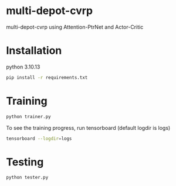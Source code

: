 # multi-depot-cvrp
multi-depot-cvrp using Attention-PtrNet and Actor-Critic 

# Installation
python 3.10.13

```bash
pip install -r requirements.txt
```

# Training
```bash
python trainer.py
```
To see the training progress, run tensorboard (default logdir is logs)
```bash
tensorboard --logdir=logs
```

# Testing
```bash
python tester.py
```
